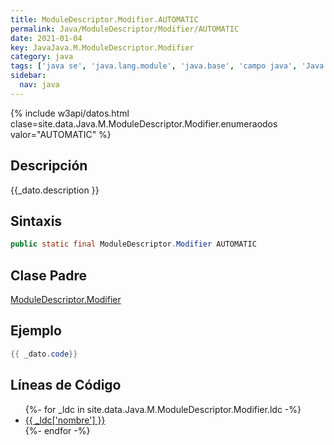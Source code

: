 ```yaml
---
title: ModuleDescriptor.Modifier.AUTOMATIC
permalink: Java/ModuleDescriptor/Modifier/AUTOMATIC
date: 2021-01-04
key: JavaJava.M.ModuleDescriptor.Modifier
category: java
tags: ['java se', 'java.lang.module', 'java.base', 'campo java', 'Java 9']
sidebar: 
  nav: java
---
```


{% include w3api/datos.html clase=site.data.Java.M.ModuleDescriptor.Modifier.enumeraodos valor="AUTOMATIC" %}

## Descripción
{{_dato.description }}

## Sintaxis
~~~java
public static final ModuleDescriptor.Modifier AUTOMATIC
~~~

## Clase Padre
[ModuleDescriptor.Modifier](/Java/ModuleDescriptor/Modifier/)

## Ejemplo
~~~java
{{ _dato.code}}
~~~

## Líneas de Código
<ul>
{%- for _ldc in site.data.Java.M.ModuleDescriptor.Modifier.ldc -%}
   <li>
       <a href="{{_ldc['url'] }}">{{ _ldc['nombre'] }}</a>
   </li>
{%- endfor -%}
</ul>
